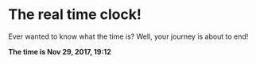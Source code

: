 # The real time clock!

Ever wanted to know what the time is? Well, your journey is about to end!

**The time is Nov 29, 2017, 19:12**